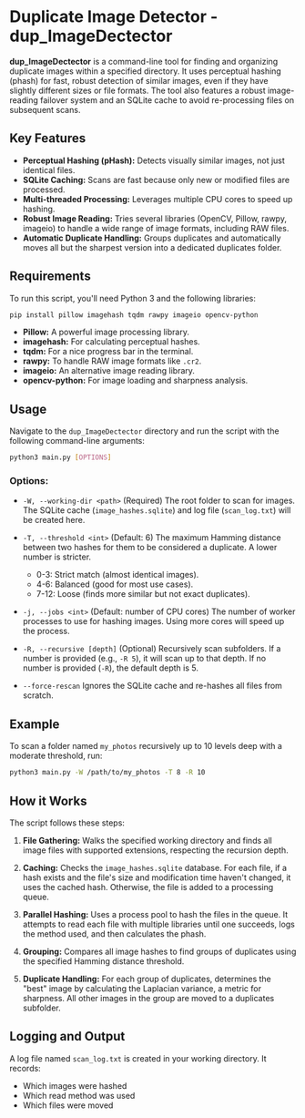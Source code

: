 # Duplicate Image Detector - dup\_ImageDectector

**dup\_ImageDectector** is a command-line tool for finding and organizing duplicate images within a specified directory. It uses perceptual hashing (phash) for fast, robust detection of similar images, even if they have slightly different sizes or file formats. The tool also features a robust image-reading failover system and an SQLite cache to avoid re-processing files on subsequent scans.

## Key Features

* **Perceptual Hashing (pHash):** Detects visually similar images, not just identical files.
* **SQLite Caching:** Scans are fast because only new or modified files are processed.
* **Multi-threaded Processing:** Leverages multiple CPU cores to speed up hashing.
* **Robust Image Reading:** Tries several libraries (OpenCV, Pillow, rawpy, imageio) to handle a wide range of image formats, including RAW files.
* **Automatic Duplicate Handling:** Groups duplicates and automatically moves all but the sharpest version into a dedicated duplicates folder.

## Requirements

To run this script, you'll need Python 3 and the following libraries:

```bash
pip install pillow imagehash tqdm rawpy imageio opencv-python
```

* **Pillow:** A powerful image processing library.
* **imagehash:** For calculating perceptual hashes.
* **tqdm:** For a nice progress bar in the terminal.
* **rawpy:** To handle RAW image formats like `.cr2`.
* **imageio:** An alternative image reading library.
* **opencv-python:** For image loading and sharpness analysis.

## Usage

Navigate to the `dup_ImageDectector` directory and run the script with the following command-line arguments:

```bash
python3 main.py [OPTIONS]
```

### Options:

* `-W, --working-dir <path>` (Required)
  The root folder to scan for images. The SQLite cache (`image_hashes.sqlite`) and log file (`scan_log.txt`) will be created here.

* `-T, --threshold <int>` (Default: 6)
  The maximum Hamming distance between two hashes for them to be considered a duplicate. A lower number is stricter.

  * 0-3: Strict match (almost identical images).
  * 4-6: Balanced (good for most use cases).
  * 7-12: Loose (finds more similar but not exact duplicates).

* `-j, --jobs <int>` (Default: number of CPU cores)
  The number of worker processes to use for hashing images. Using more cores will speed up the process.

* `-R, --recursive [depth]` (Optional)
  Recursively scan subfolders. If a number is provided (e.g., `-R 5`), it will scan up to that depth. If no number is provided (`-R`), the default depth is 5.

* `--force-rescan`
  Ignores the SQLite cache and re-hashes all files from scratch.

## Example

To scan a folder named `my_photos` recursively up to 10 levels deep with a moderate threshold, run:

```bash
python3 main.py -W /path/to/my_photos -T 8 -R 10
```

## How it Works

The script follows these steps:

1. **File Gathering:**
   Walks the specified working directory and finds all image files with supported extensions, respecting the recursion depth.

2. **Caching:**
   Checks the `image_hashes.sqlite` database. For each file, if a hash exists and the file's size and modification time haven't changed, it uses the cached hash. Otherwise, the file is added to a processing queue.

3. **Parallel Hashing:**
   Uses a process pool to hash the files in the queue. It attempts to read each file with multiple libraries until one succeeds, logs the method used, and then calculates the phash.

4. **Grouping:**
   Compares all image hashes to find groups of duplicates using the specified Hamming distance threshold.

5. **Duplicate Handling:**
   For each group of duplicates, determines the "best" image by calculating the Laplacian variance, a metric for sharpness. All other images in the group are moved to a duplicates subfolder.

## Logging and Output

A log file named `scan_log.txt` is created in your working directory. It records:

* Which images were hashed
* Which read method was used
* Which files were moved
